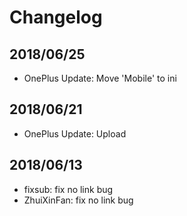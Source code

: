 # Changelog

## 2018/06/25
* OnePlus Update: Move 'Mobile' to ini
## 2018/06/21
* OnePlus Update: Upload

## 2018/06/13
* fixsub: fix no link bug
* ZhuiXinFan: fix no link bug
